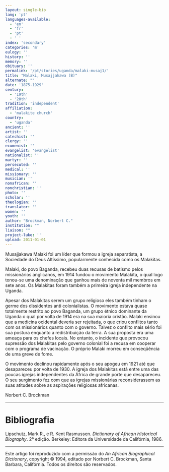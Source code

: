 ```yaml
---
layout: single-bio
lang: 'pt'
languages-available:
  - 'en'
  - 'fr'
  - 'pt'
  - ' '
index: 'secondary'
categories: 'm'
eulogy: ''
history: ''
memory: ''
obituary: ''
permalink: '/pt/stories/uganda/malaki-musaj1/'
title: "Malaki, Musajjakawa (B)"
alternate: ""
date: '1875-1929'
century:
  - '19th'
  - '20th'
tradition: 'independent'
affiliation:
  - 'malakite church'
country:
  - 'uganda'
ancient: ''
artist: ''
catechist: ''
clergy: ''
ecumenist: ''
evangelist: 'evangelist'
nationalist: ''
martyr: ''
persecuted: ''
medical: ''
missionary: ''
musician: ''
nonafrican: ''
nonchristian: ''
photo: ''
scholar: ''
theologian: ''
translator: ''
women: ''
youth: ''
author: "Brockman, Norbert C."
institution: ""
liaison: ""
project-luke: ''
upload: 2011-01-01
---
```




Musajjakawa Malaki foi um líder que formou a igreja separatista, a Sociedade do Deus Altíssimo, popularmente conhecida como os Malakitas.

Malaki, do povo Baganda, recebeu duas recusas de batismo pelos missionários anglicanos, em 1914 fundou o movimento Malakita, o qual logo tonou-se uma denominação que ganhou mais de noventa mil membros em sete anos. Os Malakitas foram também a primeira igreja independente na Uganda.

Apesar dos Malakitas serem um grupo religioso eles também tinham o germe dos dissidentes anti colonialistas. O movimento estava quase totalmente restrito ao povo Baganda, um grupo étnico dominante da Uganda o qual por volta de 1914 era na sua maioria cristão. Malaki ensinou que a medicina ocidental deveria ser rejeitada, o que criou conflitos tanto com os missionários quanto com o governo. Talvez o conflito mais sério foi sua postura enquanto a redistribuição da terra. A sua proposta era uma ameaça para os chefes locais. No entanto, o incidente que provocou supressão dos Malakitas pelo governo colonial foi a recusa em cooperar com o programa de vacinação. O próprio Malaki morreu em conseqüência de uma greve de fome.

O movimento declinou rapidamente após o seu apogeu em 1921 até que desapareceu por volta de 1930. A igreja dos Malakitas está entre uma das poucas igrejas independentes da África de grande porte que desapareceu. O seu surgimento fez com que as igrejas missionárias reconsiderassem as suas atitudes sobre as aspirações religiosas africanas.

Norbert C. Brockman

---

# Bibliografia

Lipschutz, Mark R., e R. Kent Rasmussen. *Dictionary of African Historical Biography*. 2ª edição. Berkeley: Editora da Universidade da Califórnia, 1986.

---

Este artigo foi reproduzido com a permissão do *An African Biographical Dictionary*, copyright © 1994, editado por Norbert C. Brockman, Santa Barbara, Califórnia. Todos os direitos são reservados.
